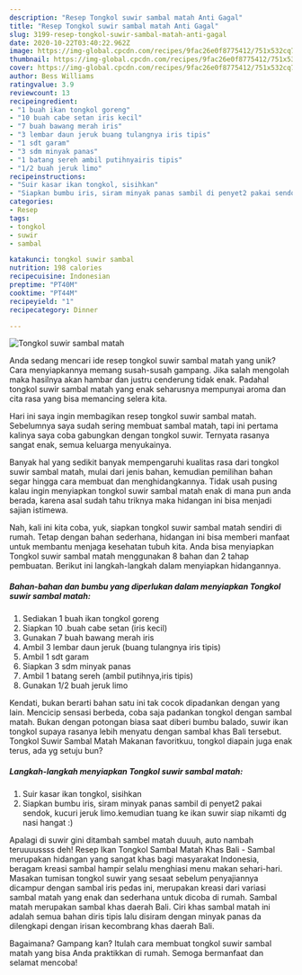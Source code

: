```yaml
---
description: "Resep Tongkol suwir sambal matah Anti Gagal"
title: "Resep Tongkol suwir sambal matah Anti Gagal"
slug: 3199-resep-tongkol-suwir-sambal-matah-anti-gagal
date: 2020-10-22T03:40:22.962Z
image: https://img-global.cpcdn.com/recipes/9fac26e0f8775412/751x532cq70/tongkol-suwir-sambal-matah-foto-resep-utama.jpg
thumbnail: https://img-global.cpcdn.com/recipes/9fac26e0f8775412/751x532cq70/tongkol-suwir-sambal-matah-foto-resep-utama.jpg
cover: https://img-global.cpcdn.com/recipes/9fac26e0f8775412/751x532cq70/tongkol-suwir-sambal-matah-foto-resep-utama.jpg
author: Bess Williams
ratingvalue: 3.9
reviewcount: 13
recipeingredient:
- "1 buah ikan tongkol goreng"
- "10 buah cabe setan iris kecil"
- "7 buah bawang merah iris"
- "3 lembar daun jeruk buang tulangnya iris tipis"
- "1 sdt garam"
- "3 sdm minyak panas"
- "1 batang sereh ambil putihnyairis tipis"
- "1/2 buah jeruk limo"
recipeinstructions:
- "Suir kasar ikan tongkol, sisihkan"
- "Siapkan bumbu iris, siram minyak panas sambil di penyet2 pakai sendok, kucuri jeruk limo.kemudian tuang ke ikan suwir siap nikamti dg nasi hangat :)"
categories:
- Resep
tags:
- tongkol
- suwir
- sambal

katakunci: tongkol suwir sambal 
nutrition: 198 calories
recipecuisine: Indonesian
preptime: "PT40M"
cooktime: "PT44M"
recipeyield: "1"
recipecategory: Dinner

---
```



![Tongkol suwir sambal matah](https://img-global.cpcdn.com/recipes/9fac26e0f8775412/751x532cq70/tongkol-suwir-sambal-matah-foto-resep-utama.jpg)

Anda sedang mencari ide resep tongkol suwir sambal matah yang unik? Cara menyiapkannya memang susah-susah gampang. Jika salah mengolah maka hasilnya akan hambar dan justru cenderung tidak enak. Padahal tongkol suwir sambal matah yang enak seharusnya mempunyai aroma dan cita rasa yang bisa memancing selera kita.

Hari ini saya ingin membagikan resep tongkol suwir sambal matah. Sebelumnya saya sudah sering membuat sambal matah, tapi ini pertama kalinya saya coba gabungkan dengan tongkol suwir. Ternyata rasanya sangat enak, semua keluarga menyukainya.

Banyak hal yang sedikit banyak mempengaruhi kualitas rasa dari tongkol suwir sambal matah, mulai dari jenis bahan, kemudian pemilihan bahan segar hingga cara membuat dan menghidangkannya. Tidak usah pusing kalau ingin menyiapkan tongkol suwir sambal matah enak di mana pun anda berada, karena asal sudah tahu triknya maka hidangan ini bisa menjadi sajian istimewa.


Nah, kali ini kita coba, yuk, siapkan tongkol suwir sambal matah sendiri di rumah. Tetap dengan bahan sederhana, hidangan ini bisa memberi manfaat untuk membantu menjaga kesehatan tubuh kita. Anda bisa menyiapkan Tongkol suwir sambal matah menggunakan 8 bahan dan 2 tahap pembuatan. Berikut ini langkah-langkah dalam menyiapkan hidangannya.

<!--inarticleads1-->

##### Bahan-bahan dan bumbu yang diperlukan dalam menyiapkan Tongkol suwir sambal matah:

1. Sediakan 1 buah ikan tongkol goreng
1. Siapkan 10 .buah cabe setan (iris kecil)
1. Gunakan 7 buah bawang merah iris
1. Ambil 3 lembar daun jeruk (buang tulangnya iris tipis)
1. Ambil 1 sdt garam
1. Siapkan 3 sdm minyak panas
1. Ambil 1 batang sereh (ambil putihnya,iris tipis)
1. Gunakan 1/2 buah jeruk limo


Kendati, bukan berarti bahan satu ini tak cocok dipadankan dengan yang lain. Mencicip sensasi berbeda, coba saja padankan tongkol dengan sambal matah. Bukan dengan potongan biasa saat diberi bumbu balado, suwir ikan tongkol supaya rasanya lebih menyatu dengan sambal khas Bali tersebut. Tongkol Suwir Sambal Matah Makanan favoritkuu, tongkol diapain juga enak terus, ada yg setuju bun? 

<!--inarticleads2-->

##### Langkah-langkah menyiapkan Tongkol suwir sambal matah:

1. Suir kasar ikan tongkol, sisihkan
1. Siapkan bumbu iris, siram minyak panas sambil di penyet2 pakai sendok, kucuri jeruk limo.kemudian tuang ke ikan suwir siap nikamti dg nasi hangat :)


Apalagi di suwir gini ditambah sambel matah duuuh, auto nambah teruuuussss deh! Resep Ikan Tongkol Sambal Matah Khas Bali - Sambal merupakan hidangan yang sangat khas bagi masyarakat Indonesia, beragam kreasi sambal hampir selalu menghiasi menu makan sehari-hari. Masakan tumisan tongkol suwir yang sesaat sebelum penyajiannya dicampur dengan sambal iris pedas ini, merupakan kreasi dari variasi sambal matah yang enak dan sederhana untuk dicoba di rumah. Sambal matah merupakan sambal khas daerah Bali. Ciri khas sambal matah ini adalah semua bahan diris tipis lalu disiram dengan minyak panas da dilengkapi dengan irisan kecombrang khas daerah Bali. 

Bagaimana? Gampang kan? Itulah cara membuat tongkol suwir sambal matah yang bisa Anda praktikkan di rumah. Semoga bermanfaat dan selamat mencoba!

